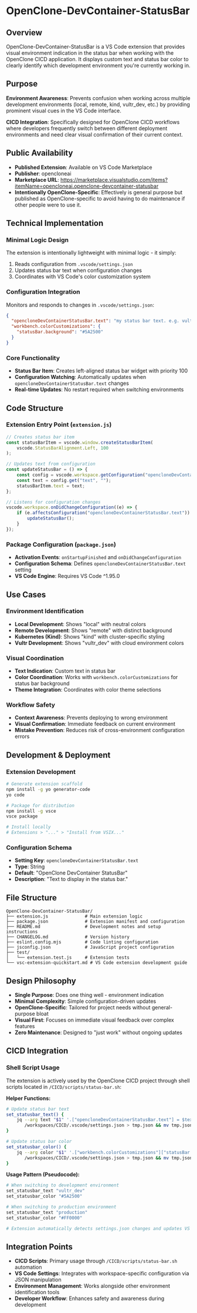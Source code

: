 # OpenClone-DevContainer-StatusBar

## Overview
OpenClone-DevContainer-StatusBar is a VS Code extension that provides visual environment indication in the status bar when working with the OpenClone CICD application. It displays custom text and status bar color to clearly identify which development environment you're currently working in.

## Purpose
**Environment Awareness**: Prevents confusion when working across multiple development environments (local, remote, kind, vultr_dev, etc.) by providing prominent visual cues in the VS Code interface.

**CICD Integration**: Specifically designed for OpenClone CICD workflows where developers frequently switch between different deployment environments and need clear visual confirmation of their current context.

## Public Availability
- **Published Extension**: Available on VS Code Marketplace
- **Publisher**: opencloneai
- **Marketplace URL**: https://marketplace.visualstudio.com/items?itemName=opencloneai.openclone-devcontainer-statusbar
- **Intentionally OpenClone-Specific**: Effectively is general purpose but published as OpenClone-specific to avoid having to do maintenance if other people were to use it.

## Technical Implementation

### Minimal Logic Design
The extension is intentionally lightweight with minimal logic - it simply:
1. Reads configuration from `.vscode/settings.json`
2. Updates status bar text when configuration changes
3. Coordinates with VS Code's color customization system

### Configuration Integration
Monitors and responds to changes in `.vscode/settings.json`:

```json
{
  "opencloneDevContainerStatusBar.text": "my status bar text. e.g. vultr_dev",
  "workbench.colorCustomizations": {
    "statusBar.background": "#5A2500"
  }
}
```

### Core Functionality
- **Status Bar Item**: Creates left-aligned status bar widget with priority 100
- **Configuration Watching**: Automatically updates when `opencloneDevContainerStatusBar.text` changes
- **Real-time Updates**: No restart required when switching environments

## Code Structure

### Extension Entry Point (`extension.js`)
```javascript
// Creates status bar item
const statusBarItem = vscode.window.createStatusBarItem(
    vscode.StatusBarAlignment.Left, 100
);

// Updates text from configuration
const updateStatusBar = () => {
    const config = vscode.workspace.getConfiguration("opencloneDevContainerStatusBar");
    const text = config.get("text", "");
    statusBarItem.text = text;
};

// Listens for configuration changes
vscode.workspace.onDidChangeConfiguration((e) => {
    if (e.affectsConfiguration("opencloneDevContainerStatusBar.text")) {
        updateStatusBar();
    }
});
```

### Package Configuration (`package.json`)
- **Activation Events**: `onStartupFinished` and `onDidChangeConfiguration`
- **Configuration Schema**: Defines `opencloneDevContainerStatusBar.text` setting
- **VS Code Engine**: Requires VS Code ^1.95.0

## Use Cases

### Environment Identification
- **Local Development**: Shows "local" with neutral colors
- **Remote Development**: Shows "remote" with distinct background
- **Kubernetes (Kind)**: Shows "kind" with cluster-specific styling
- **Vultr Development**: Shows "vultr_dev" with cloud environment colors

### Visual Coordination
- **Text Indication**: Custom text in status bar
- **Color Coordination**: Works with `workbench.colorCustomizations` for status bar background
- **Theme Integration**: Coordinates with color theme selections

### Workflow Safety
- **Context Awareness**: Prevents deploying to wrong environment
- **Visual Confirmation**: Immediate feedback on current environment
- **Mistake Prevention**: Reduces risk of cross-environment configuration errors

## Development & Deployment

### Extension Development
```bash
# Generate extension scaffold
npm install -g yo generator-code
yo code

# Package for distribution
npm install -g vsce
vsce package

# Install locally
# Extensions > "..." > "Install from VSIX..."
```

### Configuration Schema
- **Setting Key**: `opencloneDevContainerStatusBar.text`
- **Type**: String
- **Default**: "OpenClone DevContainer StatusBar"
- **Description**: "Text to display in the status bar."

## File Structure
```
OpenClone-DevContainer-StatusBar/
├── extension.js              # Main extension logic
├── package.json              # Extension manifest and configuration
├── README.md                 # Development notes and setup instructions
├── CHANGELOG.md              # Version history
├── eslint.config.mjs         # Code linting configuration
├── jsconfig.json             # JavaScript project configuration
├── test/
│   └── extension.test.js     # Extension tests
└── vsc-extension-quickstart.md # VS Code extension development guide
```

## Design Philosophy
- **Single Purpose**: Does one thing well - environment indication
- **Minimal Complexity**: Simple configuration-driven updates
- **OpenClone-Specific**: Tailored for project needs without general-purpose bloat
- **Visual First**: Focuses on immediate visual feedback over complex features
- **Zero Maintenance**: Designed to "just work" without ongoing updates

## CICD Integration

### Shell Script Usage
The extension is actively used by the OpenClone CICD project through shell scripts located in `/CICD/scripts/status-bar.sh`:

**Helper Functions:**
```bash
# Update status bar text
set_statusbar_text() {
    jq --arg text "$1" '.["opencloneDevContainerStatusBar.text"] = $text' \
       /workspaces/CICD/.vscode/settings.json > tmp.json && mv tmp.json settings.json
}

# Update status bar color
set_statusbar_color() {
    jq --arg color "$1" '.["workbench.colorCustomizations"]["statusBar.background"] = $color' \
       /workspaces/CICD/.vscode/settings.json > tmp.json && mv tmp.json settings.json
}
```

**Usage Pattern (Pseudocode):**
```bash
# When switching to development environment
set_statusbar_text "vultr_dev"
set_statusbar_color "#5A2500"

# When switching to production environment  
set_statusbar_text "production"
set_statusbar_color "#FF0000"

# Extension automatically detects settings.json changes and updates VS Code status bar
```

## Integration Points
- **CICD Scripts**: Primary usage through `/CICD/scripts/status-bar.sh` automation
- **VS Code Settings**: Integrates with workspace-specific configuration via JSON manipulation
- **Environment Management**: Works alongside other environment identification tools
- **Developer Workflow**: Enhances safety and awareness during development